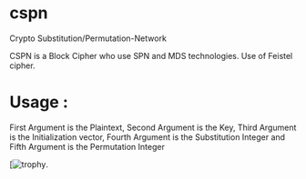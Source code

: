 # cspn
Crypto Substitution/Permutation-Network

CSPN is a Block Cipher who use SPN and MDS technologies. Use of Feistel cipher.

# Usage :
First Argument is the Plaintext, Second Argument is the Key, Third Argument is the Initialization vector, Fourth Argument is the Substitution Integer and Fifth Argument is the Permutation Integer

[![trophy](https://github-profile-trophy.vercel.app/?username=shadowpgp).
